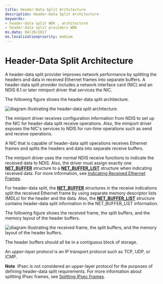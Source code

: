 ```yaml
---
title: Header-Data Split Architecture
description: Header-Data Split Architecture
keywords:
- header-data split WDK , architecture
- header-data split providers WDK
ms.date: 04/20/2017
ms.localizationpriority: medium
---
```


# Header-Data Split Architecture





A header-data split provider improves network performance by splitting the headers and data in received Ethernet frames into separate buffers. A header-data split provider includes a network interface card (NIC) and an NDIS 6.1 or later miniport driver that services the NIC.

The following figure shows the header-data split architecture.

![diagram illustrating the header-data split architecture.](images/hdsplitarchitecture.png)

The miniport driver receives configuration information from NDIS to set up the NIC for header-data split receive operations. Also, the miniport driver exposes the NIC's services to NDIS for run-time operations such as send and receive operations.

A NIC that is capable of header-data split operations receives Ethernet frames and splits the headers and data into separate receive buffers.

The miniport driver uses the normal NDIS receive functions to indicate the received data to NDIS. Also, the driver must assign exactly one [**NET\_BUFFER**](/windows-hardware/drivers/ddi/nbl/ns-nbl-net_buffer) structure to a [**NET\_BUFFER\_LIST**](/windows-hardware/drivers/ddi/nbl/ns-nbl-net_buffer_list) structure when indicating received data. For more information, see [Indicating Received Ethernet Frames](indicating-received-ethernet-frames.md).

For header-data split, the [**NET\_BUFFER**](/windows-hardware/drivers/ddi/nbl/ns-nbl-net_buffer) structures in the receive indications split the received Ethernet frame by using separate memory descriptor lists (MDLs) for the header and the data. Also, the [**NET\_BUFFER\_LIST**](/windows-hardware/drivers/ddi/nbl/ns-nbl-net_buffer_list) structure contains header-data split information in the NET\_BUFFER\_LIST information.

The following figure shows the received frame, the split buffers, and the memory layout of the header buffers.

![diagram illustrating the received frame, the split buffers, and the memory layout of the header buffers.](images/hdspllitbuffers.png)

The header buffers should all be in a contiguous block of storage.

An *upper-layer protocol* is an IP transport protocol such as TCP, UDP, or ICMP.

**Note**  IPsec is not considered an upper-layer protocol for the purposes of defining header-data split requirements. For more information about splitting IPsec frames, see [Splitting IPsec Frames](splitting-ipsec-frames.md).

 

 

